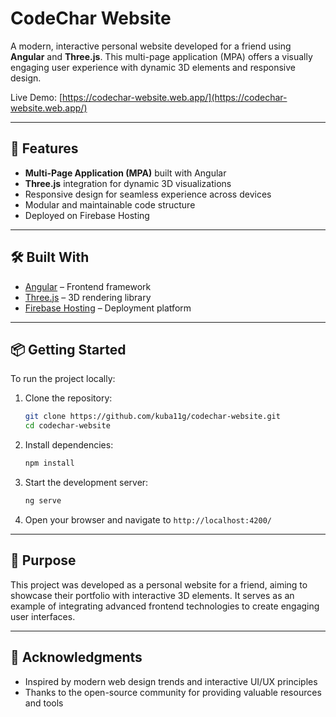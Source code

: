 # CodeChar Website

A modern, interactive personal website developed for a friend using **Angular** and **Three.js**. This multi-page application (MPA) offers a visually engaging user experience with dynamic 3D elements and responsive design.

Live Demo: [https://codechar-website.web.app/](https://codechar-website.web.app/)

---

## 🚀 Features

* **Multi-Page Application (MPA)** built with Angular
* **Three.js** integration for dynamic 3D visualizations
* Responsive design for seamless experience across devices
* Modular and maintainable code structure
* Deployed on Firebase Hosting

---

## 🛠️ Built With

* [Angular](https://angular.io/) – Frontend framework
* [Three.js](https://threejs.org/) – 3D rendering library
* [Firebase Hosting](https://firebase.google.com/products/hosting) – Deployment platform

---

## 📦 Getting Started

To run the project locally:

1. Clone the repository:

   ```bash
   git clone https://github.com/kuba11g/codechar-website.git
   cd codechar-website
   ```

2. Install dependencies:

   ```bash
   npm install
   ```

3. Start the development server:

   ```bash
   ng serve
   ```

4. Open your browser and navigate to `http://localhost:4200/`

---

## 🎯 Purpose

This project was developed as a personal website for a friend, aiming to showcase their portfolio with interactive 3D elements. It serves as an example of integrating advanced frontend technologies to create engaging user interfaces.

---

## 🙌 Acknowledgments

* Inspired by modern web design trends and interactive UI/UX principles
* Thanks to the open-source community for providing valuable resources and tools
